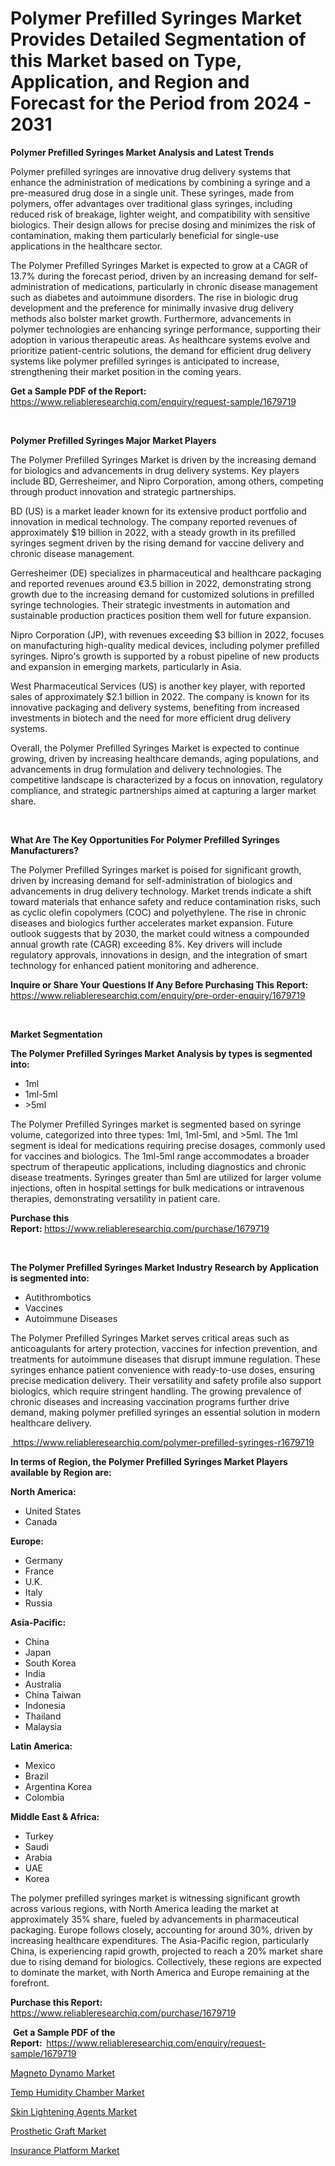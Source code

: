<p><h1>Polymer Prefilled Syringes Market Provides Detailed Segmentation of this Market based on Type, Application, and Region and Forecast for the Period from 2024 - 2031</h1></p><p><strong>Polymer Prefilled Syringes Market Analysis and Latest Trends</strong></p>
<p><p>Polymer prefilled syringes are innovative drug delivery systems that enhance the administration of medications by combining a syringe and a pre-measured drug dose in a single unit. These syringes, made from polymers, offer advantages over traditional glass syringes, including reduced risk of breakage, lighter weight, and compatibility with sensitive biologics. Their design allows for precise dosing and minimizes the risk of contamination, making them particularly beneficial for single-use applications in the healthcare sector.</p><p>The Polymer Prefilled Syringes Market is expected to grow at a CAGR of 13.7% during the forecast period, driven by an increasing demand for self-administration of medications, particularly in chronic disease management such as diabetes and autoimmune disorders. The rise in biologic drug development and the preference for minimally invasive drug delivery methods also bolster market growth. Furthermore, advancements in polymer technologies are enhancing syringe performance, supporting their adoption in various therapeutic areas. As healthcare systems evolve and prioritize patient-centric solutions, the demand for efficient drug delivery systems like polymer prefilled syringes is anticipated to increase, strengthening their market position in the coming years.</p></p>
<p><strong>Get a Sample PDF of the Report:&nbsp;</strong> <a href="https://www.reliableresearchiq.com/enquiry/request-sample/1679719?utm_campaign=1102&utm_medium=2&utm_source=Github&utm_content=ia&utm_term=19112024&utm_id=polymer-prefilled-syringes">https://www.reliableresearchiq.com/enquiry/request-sample/1679719</a></p>
<p>&nbsp;</p>
<p><strong>Polymer Prefilled Syringes Major Market Players</strong></p>
<p><p>The Polymer Prefilled Syringes Market is driven by the increasing demand for biologics and advancements in drug delivery systems. Key players include BD, Gerresheimer, and Nipro Corporation, among others, competing through product innovation and strategic partnerships.</p><p>BD (US) is a market leader known for its extensive product portfolio and innovation in medical technology. The company reported revenues of approximately $19 billion in 2022, with a steady growth in its prefilled syringes segment driven by the rising demand for vaccine delivery and chronic disease management.</p><p>Gerresheimer (DE) specializes in pharmaceutical and healthcare packaging and reported revenues around €3.5 billion in 2022, demonstrating strong growth due to the increasing demand for customized solutions in prefilled syringe technologies. Their strategic investments in automation and sustainable production practices position them well for future expansion.</p><p>Nipro Corporation (JP), with revenues exceeding $3 billion in 2022, focuses on manufacturing high-quality medical devices, including polymer prefilled syringes. Nipro's growth is supported by a robust pipeline of new products and expansion in emerging markets, particularly in Asia.</p><p>West Pharmaceutical Services (US) is another key player, with reported sales of approximately $2.1 billion in 2022. The company is known for its innovative packaging and delivery systems, benefiting from increased investments in biotech and the need for more efficient drug delivery systems.</p><p>Overall, the Polymer Prefilled Syringes Market is expected to continue growing, driven by increasing healthcare demands, aging populations, and advancements in drug formulation and delivery technologies. The competitive landscape is characterized by a focus on innovation, regulatory compliance, and strategic partnerships aimed at capturing a larger market share.</p></p>
<p>&nbsp;</p>
<p><strong>What Are The Key Opportunities For Polymer Prefilled Syringes Manufacturers?</strong></p>
<p><p>The Polymer Prefilled Syringes market is poised for significant growth, driven by increasing demand for self-administration of biologics and advancements in drug delivery technology. Market trends indicate a shift toward materials that enhance safety and reduce contamination risks, such as cyclic olefin copolymers (COC) and polyethylene. The rise in chronic diseases and biologics further accelerates market expansion. Future outlook suggests that by 2030, the market could witness a compounded annual growth rate (CAGR) exceeding 8%. Key drivers will include regulatory approvals, innovations in design, and the integration of smart technology for enhanced patient monitoring and adherence.</p></p>
<p><strong>Inquire or Share Your Questions If Any Before Purchasing This Report:</strong> <a href="https://www.reliableresearchiq.com/enquiry/pre-order-enquiry/1679719?utm_campaign=1102&utm_medium=2&utm_source=Github&utm_content=ia&utm_term=19112024&utm_id=polymer-prefilled-syringes">https://www.reliableresearchiq.com/enquiry/pre-order-enquiry/1679719</a></p>
<p>&nbsp;</p>
<p><strong>Market Segmentation</strong></p>
<p><strong>The Polymer Prefilled Syringes Market Analysis by types is segmented into:</strong></p>
<p><ul><li>1ml</li><li>1ml-5ml</li><li>>5ml</li></ul></p>
<p><p>The Polymer Prefilled Syringes market is segmented based on syringe volume, categorized into three types: 1ml, 1ml-5ml, and >5ml. The 1ml segment is ideal for medications requiring precise dosages, commonly used for vaccines and biologics. The 1ml-5ml range accommodates a broader spectrum of therapeutic applications, including diagnostics and chronic disease treatments. Syringes greater than 5ml are utilized for larger volume injections, often in hospital settings for bulk medications or intravenous therapies, demonstrating versatility in patient care.</p></p>
<p><strong>Purchase this Report:&nbsp;</strong><a href="https://www.reliableresearchiq.com/purchase/1679719?utm_campaign=1102&utm_medium=2&utm_source=Github&utm_content=ia&utm_term=19112024&utm_id=polymer-prefilled-syringes">https://www.reliableresearchiq.com/purchase/1679719</a></p>
<p>&nbsp;</p>
<p><strong>The Polymer Prefilled Syringes Market Industry Research by Application is segmented into:</strong></p>
<p><ul><li>Autithrombotics</li><li>Vaccines</li><li>Autoimmune Diseases</li></ul></p>
<p><p>The Polymer Prefilled Syringes Market serves critical areas such as anticoagulants for artery protection, vaccines for infection prevention, and treatments for autoimmune diseases that disrupt immune regulation. These syringes enhance patient convenience with ready-to-use doses, ensuring precise medication delivery. Their versatility and safety profile also support biologics, which require stringent handling. The growing prevalence of chronic diseases and increasing vaccination programs further drive demand, making polymer prefilled syringes an essential solution in modern healthcare delivery.</p></p>
<p><a href="https://www.reliableresearchiq.com/polymer-prefilled-syringes-r1679719?utm_campaign=1102&utm_medium=2&utm_source=Github&utm_content=ia&utm_term=19112024&utm_id=polymer-prefilled-syringes">&nbsp;https://www.reliableresearchiq.com/polymer-prefilled-syringes-r1679719</a></p>
<p><strong>In terms of Region, the Polymer Prefilled Syringes Market Players available by Region are:</strong></p>
<p>
    <p> <strong> North America: </strong>
        <ul>
            <li>United States</li>
            <li>Canada</li>
        </ul>
        </p> 
    <p> <strong> Europe: </strong>
        <ul>
            <li>Germany</li>
            <li>France</li>
            <li>U.K.</li>
            <li>Italy</li>
            <li>Russia</li>
        </ul>
        </p> 
    <p> <strong> Asia-Pacific: </strong>
        <ul>
            <li>China</li>
            <li>Japan</li>
            <li>South Korea</li>
            <li>India</li>
            <li>Australia</li>
            <li>China Taiwan</li>
            <li>Indonesia</li>
            <li>Thailand</li>
            <li>Malaysia</li>
        </ul>
        </p> 
    <p> <strong> Latin America: </strong>
        <ul>
            <li>Mexico</li>
            <li>Brazil</li>
            <li>Argentina Korea</li>
            <li>Colombia</li>
        </ul>
        </p> 
    <p> <strong> Middle East & Africa: </strong>
        <ul>
            <li>Turkey</li>
            <li>Saudi</li>
            <li>Arabia</li>
            <li>UAE</li>
            <li>Korea</li>
        </ul>
    </p>
    </p>
<p><p>The polymer prefilled syringes market is witnessing significant growth across various regions, with North America leading the market at approximately 35% share, fueled by advancements in pharmaceutical packaging. Europe follows closely, accounting for around 30%, driven by increasing healthcare expenditures. The Asia-Pacific region, particularly China, is experiencing rapid growth, projected to reach a 20% market share due to rising demand for biologics. Collectively, these regions are expected to dominate the market, with North America and Europe remaining at the forefront.</p></p>
<p><strong>Purchase this Report: </strong><a href="https://www.reliableresearchiq.com/purchase/1679719?utm_campaign=1102&utm_medium=2&utm_source=Github&utm_content=ia&utm_term=19112024&utm_id=polymer-prefilled-syringes">https://www.reliableresearchiq.com/purchase/1679719</a></p>
<p>&nbsp;<strong>Get a Sample PDF of the Report:&nbsp;&nbsp;</strong><a href="https://www.reliableresearchiq.com/enquiry/request-sample/1679719?utm_campaign=1102&utm_medium=2&utm_source=Github&utm_content=ia&utm_term=19112024&utm_id=polymer-prefilled-syringes">https://www.reliableresearchiq.com/enquiry/request-sample/1679719</a></p>
<p><strong></strong></p>
<p><p><a href="https://www.linkedin.com/pulse/navigating-global-magneto-dynamo-market-landscape-trends-forecasts-qiqee?utm_campaign=1102&utm_medium=2&utm_source=Github&utm_content=ia&utm_term=19112024&utm_id=polymer-prefilled-syringes">Magneto Dynamo Market</a></p><p><a href="https://www.linkedin.com/pulse/market-forecasting-change-global-temp-humidity-chamber-dynamics-vb0me?utm_campaign=1102&utm_medium=2&utm_source=Github&utm_content=ia&utm_term=19112024&utm_id=polymer-prefilled-syringes">Temp Humidity Chamber Market</a></p><p><a href="https://www.linkedin.com/pulse/competitive-intelligence-skin-lightening-agents-market-key-lx1le?utm_campaign=1102&utm_medium=2&utm_source=Github&utm_content=ia&utm_term=19112024&utm_id=polymer-prefilled-syringes">Skin Lightening Agents Market</a></p><p><a href="https://issuu.com/reportprime-2/docs/prosthetic-graft-market-size-2030.p_977eb52dd74753?utm_campaign=1102&utm_medium=2&utm_source=Github&utm_content=ia&utm_term=19112024&utm_id=polymer-prefilled-syringes">Prosthetic Graft Market</a></p><p><a href="https://issuu.com/reportprime-2/docs/insurance-platform-market-size-2030_a57d8bd5ad18b3?utm_campaign=1102&utm_medium=2&utm_source=Github&utm_content=ia&utm_term=19112024&utm_id=polymer-prefilled-syringes">Insurance Platform Market</a></p></p>